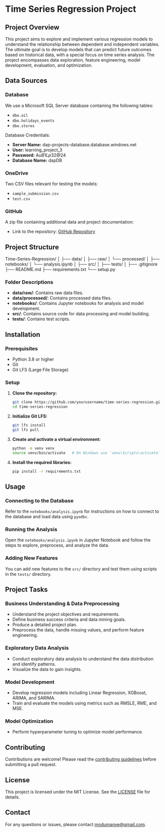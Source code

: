 # Time Series Regression Project

## Project Overview

This project aims to explore and implement various regression models to understand the relationship between dependent and independent variables. The ultimate goal is to develop models that can predict future outcomes based on historical data, with a special focus on time series analysis. The project encompasses data exploration, feature engineering, model development, evaluation, and optimization.

## Data Sources

### Database
We use a Microsoft SQL Server database containing the following tables:
- `dbo.oil`
- `dbo.holidays_events`
- `dbo.stores`

Database Credentials:
- **Server Name:** dap-projects-database.database.windows.net
- **User:** learning_project_3
- **Password:** A$uB1Lp3$2@24
- **Database Name:** dapDB

### OneDrive
Two CSV files relevant for testing the models:
- `sample_submission.csv`
- `test.csv`

### GitHub
A zip file containing additional data and project documentation:
- Link to the repository: [GitHub Repository](#)

## Project Structure

Time-Series-Regression/
│
├── data/
│ ├── raw/
│ └── processed/
│
├── notebooks/
│ └── analysis.ipynb
│
├── src/
│
├── tests/
│
├── .gitignore
├── README.md
├── requirements.txt
└── setup.py


### Folder Descriptions
- **data/raw/**: Contains raw data files.
- **data/processed/**: Contains processed data files.
- **notebooks/**: Contains Jupyter notebooks for analysis and model development.
- **src/**: Contains source code for data processing and model building.
- **tests/**: Contains test scripts.

## Installation

### Prerequisites
- Python 3.8 or higher
- Git
- Git LFS (Large File Storage)

### Setup

1. **Clone the repository:**
    ```sh
    git clone https://github.com/yourusername/time-series-regression.git
    cd time-series-regression
    ```

2. **Initialize Git LFS:**
    ```sh
    git lfs install
    git lfs pull
    ```

3. **Create and activate a virtual environment:**
    ```sh
    python -m venv venv
    source venv/bin/activate   # On Windows use `venv\Scripts\activate`
    ```

4. **Install the required libraries:**
    ```sh
    pip install -r requirements.txt
    ```

## Usage

### Connecting to the Database
Refer to the `notebooks/analysis.ipynb` for instructions on how to connect to the database and load data using `pyodbc`.

### Running the Analysis
Open the `notebooks/analysis.ipynb` in Jupyter Notebook and follow the steps to explore, preprocess, and analyze the data.

### Adding New Features
You can add new features to the `src/` directory and test them using scripts in the `tests/` directory.

## Project Tasks

### Business Understanding & Data Preprocessing
- Understand the project objectives and requirements.
- Define business success criteria and data mining goals.
- Produce a detailed project plan.
- Preprocess the data, handle missing values, and perform feature engineering.

### Exploratory Data Analysis
- Conduct exploratory data analysis to understand the data distribution and identify patterns.
- Visualize the data to gain insights.

### Model Development
- Develop regression models including Linear Regression, XGBoost, ARIMA, and SARIMA.
- Train and evaluate the models using metrics such as RMSLE, RME, and MSE.

### Model Optimization
- Perform hyperparameter tuning to optimize model performance.

## Contributing
Contributions are welcome! Please read the [contributing guidelines](CONTRIBUTING.md) before submitting a pull request.

## License
This project is licensed under the MIT License. See the [LICENSE](LICENSE) file for details.

## Contact
For any questions or issues, please contact [modumanye@gmail.com](modumanye@gmail.com).

